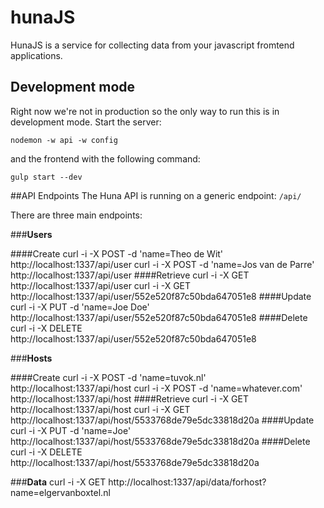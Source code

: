 # hunaJS
HunaJS is a service for collecting data from your javascript fromtend applications.

## Development mode
Right now we're not in production so the only way to run this is in development mode. Start the server:

    nodemon -w api -w config 

and the frontend with the following command:

    gulp start --dev

##API Endpoints
The Huna API is running on a generic endpoint: `/api/`

There are three main endpoints:

###**Users**

####Create
	curl -i -X POST -d 'name=Theo de Wit' http://localhost:1337/api/user
	curl -i -X POST -d 'name=Jos van de Parre' http://localhost:1337/api/user
####Retrieve
	curl -i -X GET http://localhost:1337/api/user
	curl -i -X GET http://localhost:1337/api/user/552e520f87c50bda647051e8
####Update
	curl -i -X PUT -d 'name=Joe Doe' http://localhost:1337/api/user/552e520f87c50bda647051e8
####Delete
	curl -i -X DELETE http://localhost:1337/api/user/552e520f87c50bda647051e8

###**Hosts**

####Create
	curl -i -X POST -d 'name=tuvok.nl' http://localhost:1337/api/host
	curl -i -X POST -d 'name=whatever.com' http://localhost:1337/api/host
####Retrieve
	curl -i -X GET http://localhost:1337/api/host
	curl -i -X GET http://localhost:1337/api/host/5533768de79e5dc33818d20a
####Update
	curl -i -X PUT -d 'name=Joe' http://localhost:1337/api/host/5533768de79e5dc33818d20a
####Delete
	curl -i -X DELETE http://localhost:1337/api/host/5533768de79e5dc33818d20a

###**Data**
	curl -i -X GET http://localhost:1337/api/data/forhost?name=elgervanboxtel.nl
